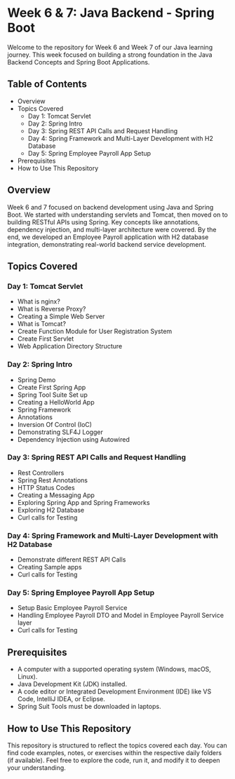 # Week 6 & 7: Java Backend - Spring Boot

Welcome to the repository for Week 6 and Week 7 of our Java learning journey. This week focused on building a strong foundation in the Java Backend Concepts and Spring Boot Applications.

## Table of Contents
- Overview
- Topics Covered
  - Day 1: Tomcat Servlet
  - Day 2: Spring Intro
  - Day 3: Spring REST API Calls and Request Handling
  - Day 4: Spring Framework and Multi-Layer Development with H2 Database
  - Day 5: Spring Employee Payroll App Setup
- Prerequisites
- How to Use This Repository

## Overview
Week 6 and 7 focused on backend development using Java and Spring Boot. We started with understanding servlets and Tomcat, then moved on to building RESTful APIs using Spring. Key concepts like annotations, dependency injection, and multi-layer architecture were covered. By the end, we developed an Employee Payroll application with H2 database integration, demonstrating real-world backend service development.

## Topics Covered

### Day 1: Tomcat Servlet
- What is nginx?
- What is Reverse Proxy?
- Creating a Simple Web Server
- What is Tomcat?
- Create Function Module for User Registration System
- Create First Servlet
- Web Application Directory Structure

### Day 2: Spring Intro
- Spring Demo
- Create First Spring App
- Spring Tool Suite Set up
- Creating a HelloWorld App
- Spring Framework
- Annotations
- Inversion Of Control (IoC)
- Demonstrating SLF4J Logger
- Dependency Injection using Autowired

### Day 3: Spring REST API Calls and Request Handling
- Rest Controllers
- Spring Rest Annotations
- HTTP Status Codes
- Creating a Messaging App
- Exploring Spring App and Spring Frameworks
- Exploring H2 Database
- Curl calls for Testing

### Day 4: Spring Framework and Multi-Layer Development with H2 Database
- Demonstrate different REST API Calls
- Creating Sample apps
- Curl calls for Testing

### Day 5: Spring Employee Payroll App Setup
- Setup Basic Employee Payroll Service
- Handling Employee Payroll DTO and Model in Employee Payroll Service layer
- Curl calls for Testing

## Prerequisites
- A computer with a supported operating system (Windows, macOS, Linux).
- Java Development Kit (JDK) installed.
- A code editor or Integrated Development Environment (IDE) like VS Code, IntelliJ IDEA, or Eclipse.
- Spring Suit Tools must be downloaded in laptops.

## How to Use This Repository
This repository is structured to reflect the topics covered each day. You can find code examples, notes, or exercises within the respective daily folders (if available). Feel free to explore the code, run it, and modify it to deepen your understanding.

